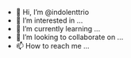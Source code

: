 - 👋 Hi, I’m @indolenttrio
- 👀 I’m interested in ...
- 🌱 I’m currently learning ...
- 💞️ I’m looking to collaborate on ...
- 📫 How to reach me ...

<!---
indolenttrio/indolenttrio is a ✨ special ✨ repository because its `README.md` (this file) appears on your GitHub profile.
You can click the Preview link to take a look at your changes.
--->
